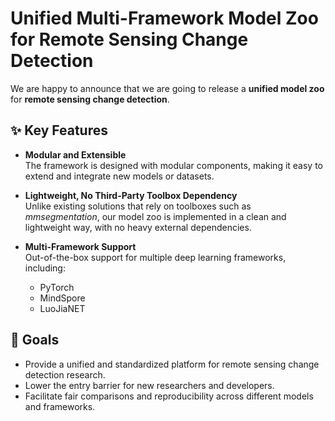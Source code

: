 # Unified Multi-Framework Model Zoo for Remote Sensing Change Detection  

We are happy to announce that we are going to release a **unified model zoo** for **remote sensing change detection**.  

## ✨ Key Features  
- **Modular and Extensible**  
  The framework is designed with modular components, making it easy to extend and integrate new models or datasets.  

- **Lightweight, No Third-Party Toolbox Dependency**  
  Unlike existing solutions that rely on toolboxes such as *mmsegmentation*, our model zoo is implemented in a clean and lightweight way, with no heavy external dependencies.  

- **Multi-Framework Support**  
  Out-of-the-box support for multiple deep learning frameworks, including:  
  - PyTorch  
  - MindSpore  
  - LuoJiaNET  

## 🚀 Goals  
- Provide a unified and standardized platform for remote sensing change detection research.  
- Lower the entry barrier for new researchers and developers.  
- Facilitate fair comparisons and reproducibility across different models and frameworks.  
